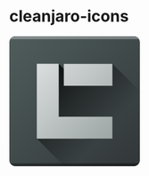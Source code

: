 # cleanjaro-icons

<img src="https://github.com/Cleanjaro/cleanjaro-icons/blob/master/taskbar-icon.png"/>
